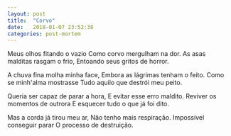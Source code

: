 ```yaml
---
layout: post
title:  "Corvo"
date:   2018-01-07 23:52:38
categories: post-mortem
---
```


Meus olhos fitando o vazio
Como corvo mergulham na dor.
As asas malditas rasgam o frio,
Entoando seus gritos de horror.

A chuva fina molha minha face,
Embora as lágrimas tenham o feito.
Como se minh'alma mostrasse
Tudo aquilo que destrói meu peito.

Queria ser capaz de parar a hora,
E evitar esse erro maldito.
Reviver os momentos de outrora
E esquecer tudo o que já foi dito.

Mas a corda já tirou meu ar,
Não tenho mais respiração.
Impossível conseguir parar
O processo de destruição.
